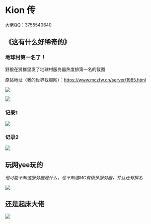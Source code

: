 # Kion 传

大佬QQ：3755540640

## 《这有什么好稀奇的》

### 地球村第一名了！

野狼在狮群里发了地球村服务器热度排第一名的截图

原帖地址（我的世界找服网）：https://www.mczfw.cn/server/1985.html

![](/others/kion/地球村第一名啦.png)

![](/others/kion/地球村第一名啦2.png)

### 记录1

![](/others/kion/1.png)

### 记录2

![](/others/kion/2.jpg)

## 玩网yee玩的

*他可能不知道服务器是什么，也不知道MC有很多服务器，并且还有排名*

![](/others/kion/3.png)

## 还是起床大佬

![](/others/kion/4.png)